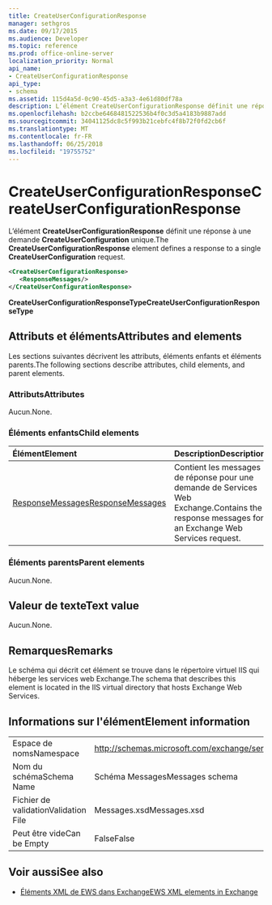 ```yaml
---
title: CreateUserConfigurationResponse
manager: sethgros
ms.date: 09/17/2015
ms.audience: Developer
ms.topic: reference
ms.prod: office-online-server
localization_priority: Normal
api_name:
- CreateUserConfigurationResponse
api_type:
- schema
ms.assetid: 115d4a5d-0c90-45d5-a3a3-4e61d80df78a
description: L’élément CreateUserConfigurationResponse définit une réponse à une demande CreateUserConfiguration unique.
ms.openlocfilehash: b2ccbe6468481522536b4f0c3d5a4183b9887add
ms.sourcegitcommit: 34041125dc8c5f993b21cebfc4f8b72f0fd2cb6f
ms.translationtype: MT
ms.contentlocale: fr-FR
ms.lasthandoff: 06/25/2018
ms.locfileid: "19755752"
---
```

# <a name="createuserconfigurationresponse"></a><span data-ttu-id="41301-103">CreateUserConfigurationResponse</span><span class="sxs-lookup"><span data-stu-id="41301-103">CreateUserConfigurationResponse</span></span>

<span data-ttu-id="41301-104">L’élément **CreateUserConfigurationResponse** définit une réponse à une demande **CreateUserConfiguration** unique.</span><span class="sxs-lookup"><span data-stu-id="41301-104">The **CreateUserConfigurationResponse** element defines a response to a single **CreateUserConfiguration** request.</span></span> 
  
```xml
<CreateUserConfigurationResponse>
   <ResponseMessages/>
</CreateUserConfigurationResponse>
```

 <span data-ttu-id="41301-105">**CreateUserConfigurationResponseType**</span><span class="sxs-lookup"><span data-stu-id="41301-105">**CreateUserConfigurationResponseType**</span></span>
## <a name="attributes-and-elements"></a><span data-ttu-id="41301-106">Attributs et éléments</span><span class="sxs-lookup"><span data-stu-id="41301-106">Attributes and elements</span></span>

<span data-ttu-id="41301-107">Les sections suivantes décrivent les attributs, éléments enfants et éléments parents.</span><span class="sxs-lookup"><span data-stu-id="41301-107">The following sections describe attributes, child elements, and parent elements.</span></span>
  
### <a name="attributes"></a><span data-ttu-id="41301-108">Attributs</span><span class="sxs-lookup"><span data-stu-id="41301-108">Attributes</span></span>

<span data-ttu-id="41301-109">Aucun.</span><span class="sxs-lookup"><span data-stu-id="41301-109">None.</span></span>
  
### <a name="child-elements"></a><span data-ttu-id="41301-110">Éléments enfants</span><span class="sxs-lookup"><span data-stu-id="41301-110">Child elements</span></span>

|<span data-ttu-id="41301-111">**Élément**</span><span class="sxs-lookup"><span data-stu-id="41301-111">**Element**</span></span>|<span data-ttu-id="41301-112">**Description**</span><span class="sxs-lookup"><span data-stu-id="41301-112">**Description**</span></span>|
|:-----|:-----|
|[<span data-ttu-id="41301-113">ResponseMessages</span><span class="sxs-lookup"><span data-stu-id="41301-113">ResponseMessages</span></span>](responsemessages.md) <br/> |<span data-ttu-id="41301-114">Contient les messages de réponse pour une demande de Services Web Exchange.</span><span class="sxs-lookup"><span data-stu-id="41301-114">Contains the response messages for an Exchange Web Services request.</span></span>  <br/> |
   
### <a name="parent-elements"></a><span data-ttu-id="41301-115">Éléments parents</span><span class="sxs-lookup"><span data-stu-id="41301-115">Parent elements</span></span>

<span data-ttu-id="41301-116">Aucun.</span><span class="sxs-lookup"><span data-stu-id="41301-116">None.</span></span>
  
## <a name="text-value"></a><span data-ttu-id="41301-117">Valeur de texte</span><span class="sxs-lookup"><span data-stu-id="41301-117">Text value</span></span>

<span data-ttu-id="41301-118">Aucun.</span><span class="sxs-lookup"><span data-stu-id="41301-118">None.</span></span>
  
## <a name="remarks"></a><span data-ttu-id="41301-119">Remarques</span><span class="sxs-lookup"><span data-stu-id="41301-119">Remarks</span></span>

<span data-ttu-id="41301-120">Le schéma qui décrit cet élément se trouve dans le répertoire virtuel IIS qui héberge les services web Exchange.</span><span class="sxs-lookup"><span data-stu-id="41301-120">The schema that describes this element is located in the IIS virtual directory that hosts Exchange Web Services.</span></span>
  
## <a name="element-information"></a><span data-ttu-id="41301-121">Informations sur l'élément</span><span class="sxs-lookup"><span data-stu-id="41301-121">Element information</span></span>

|||
|:-----|:-----|
|<span data-ttu-id="41301-122">Espace de noms</span><span class="sxs-lookup"><span data-stu-id="41301-122">Namespace</span></span>  <br/> |http://schemas.microsoft.com/exchange/services/2006/messages  <br/> |
|<span data-ttu-id="41301-123">Nom du schéma</span><span class="sxs-lookup"><span data-stu-id="41301-123">Schema Name</span></span>  <br/> |<span data-ttu-id="41301-124">Schéma Messages</span><span class="sxs-lookup"><span data-stu-id="41301-124">Messages schema</span></span>  <br/> |
|<span data-ttu-id="41301-125">Fichier de validation</span><span class="sxs-lookup"><span data-stu-id="41301-125">Validation File</span></span>  <br/> |<span data-ttu-id="41301-126">Messages.xsd</span><span class="sxs-lookup"><span data-stu-id="41301-126">Messages.xsd</span></span>  <br/> |
|<span data-ttu-id="41301-127">Peut être vide</span><span class="sxs-lookup"><span data-stu-id="41301-127">Can be Empty</span></span>  <br/> |<span data-ttu-id="41301-128">False</span><span class="sxs-lookup"><span data-stu-id="41301-128">False</span></span>  <br/> |
   
## <a name="see-also"></a><span data-ttu-id="41301-129">Voir aussi</span><span class="sxs-lookup"><span data-stu-id="41301-129">See also</span></span>



- [<span data-ttu-id="41301-130">Éléments XML de EWS dans Exchange</span><span class="sxs-lookup"><span data-stu-id="41301-130">EWS XML elements in Exchange</span></span>](ews-xml-elements-in-exchange.md)

